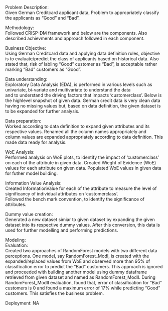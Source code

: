 <p>Problem Description:<br>
Given German Creditcard applicant data, Problem to appropriately classify the applicants as “Good” and “Bad”.</p>
<p>Methodology:<br>
Followed CRISP-DM framework and below are the components. Also described achievments and approach followed in each component.</p>
<p>Business Objective:<br>
Using German Creditcard data and applying data definition rules, objective is to evaluate/predict the class of applicants based on historical data. Also stated that, risk of labling “Good” customer as “Bad”, is acceptable rather marking “Bad” customers as “Good”.</p>
<p>Data understanding:<br>
Exploratory Data Analysis (EDA), is performed in various levels such as univariate, bi-variate and multivariate to understand the data<br>
and to understand the driving factors that impacts ‘customerclass’. Below is the highlevel snapshot of given data. German credit data is very clean data having no missing values but, based on data definition, the given dataset is to be expanded for further analysis.</p>
<p>Data preparation:<br>
Worked according to data definition to expand given attributes and its respective values. Renamed all the column names appropriately and<br>
column values are expanded appropriately according to data definition. This made data ready for analysis.</p>
<p>WoE Analysis:<br>
Performed analysis on WoE plots, to identify the impact of ‘customerclass’ on each of the attribute in given data. Created Wieght of Evidence (WoE) values for each attribute on given data. Populated WoE values in given data for futher model building.</p>
<p>Information Value Analysis:<br>
Created InformationValue for each of the attribute to measure the level of significancy of individual attributes on ‘customerclass’.<br>
Followed the bench mark convention, to identify the significance of attributes.</p>
<p>Dummy value creation:<br>
Generated a new dataset simiar to given dataset by expanding the given dataset into its respective dummy values. After this conversion, this data is used for further modelling and performing predictions.</p>
<p>Modeling:<br>
Evaluation:<br>
Created two approaches of RandomForest models with two different data perceptions. One model, say RandomForest_ModI, is created with the expanded/replaced values from WoE and observed more than 95% of classification error to predict the “Bad” customers. This approach is ignored and proceeded with building another model using dummy dataframe retrieved from given dataset and named as RandomForest_ModII. During RandomForest_ModII evaluation, found that, error of classification for “Bad” customers is 0 and found a maximum error of 17% while predicting “Good” customers. This satisfies the business problem.</p>
<p>Deployment: NA</p>
